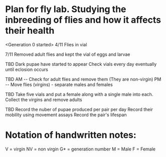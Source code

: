 # Plan for fly lab. Studying the inbreeding of flies and how it affects their health

<Generation 0 started>
4/11
  Flies in vial

7/11
  Removed adult flies and kept the vial of eggs and larvae

TBD
  Dark pupae have started to appear
  Check vials every day eventually until eclosion occurs

TBD
  AM -- Check for adult flies and remove them (They are non-virgin)
  PM -- Move flies (virgins) - separate males and females

TBD
  Take five vials and put a female along with a single male into each.
  Collect the virgins and remove adults

TBD
  Record the nuber of pupae produced per pair per day
  Record their mobility using movement assays
  Record the pair's lifespan


# Notation of handwritten notes:
  V = virgin
  NV = non virgin
  G* = generation number
  M = Male
  F = Female